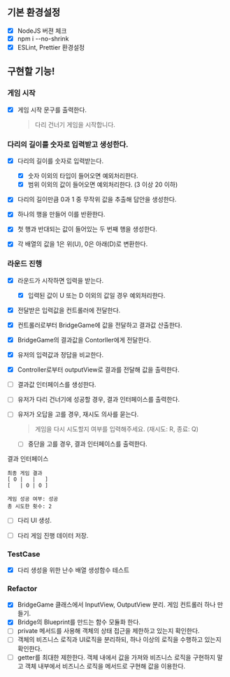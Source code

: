 ## 기본 환경설정

- [x] NodeJS 버젼 체크
- [x] npm i --no-shrink
- [x] ESLint, Prettier 환경설정

## 구현할 기능!

### 게임 시작

- [x] 게임 시작 문구를 출력한다. <outputView>
  > 다리 건너기 게임을 시작합니다.

### 다리의 길이를 숫자로 입력받고 생성한다.

- [x] 다리의 길이를 숫자로 입력받는다. <InputView>

  - [x] 숫자 이외의 타입이 들어오면 예외처리한다.<BridgeMaker>
  - [x] 범위 이외의 값이 들어오면 예외처리한다. (3 이상 20 이하)<BridgeMaker>

- [x] 다리의 길이만큼 0과 1 중 무작위 값을 추출해 답안을 생성한다. 
- [x] 하나의 행을 만들어 이를 반환한다.
- [x] 첫 행과 반대되는 값이 들어있는 두 번째 행을 생성한다.
- [x] 각 배열의 값을 1은 위(U), 0은 아래(D)로 변환한다.


### 라운드 진행

- [x] 라운드가 시작하면 입력을 받는다. <InputView>
  - [x] 입력된 값이 U 또는 D 이외의 값일 경우 예외처리한다.
- [x] 전달받은 입력값을 컨트롤러에 전달한다. <GameContorller>
- [x] 컨트롤러로부터 BridgeGame에 값을 전달하고 결과값 산출한다.
- [x] BridgeGame의 결과값을 Contorller에게 전달한다.
- [x] 유저의 입력값과 정답을 비교한다.
- [x] Controller로부터 outputView로 결과를 전달해 값을 출력한다.  
- [ ] 결과값 인터페이스를 생성한다.<OutputView>
- [ ] 유저가 다리 건너기에 성공할 경우, 결과 인터페이스를 출력한다.

- [ ] 유저가 오답을 고를 경우, 재시도 의사를 묻는다.
  > 게임을 다시 시도할지 여부를 입력해주세요. (재시도: R, 종료: Q)
  - [ ] 중단을 고를 경우, 결과 인터페이스를 출력한다.

결과 인터페이스
```
최종 게임 결과
[ O |   |   ]
[   | O | O ]

게임 성공 여부: 성공
총 시도한 횟수: 2
```

- [ ] 다리 UI 생성.
- [ ] 다리 게임 진행 데이터 저장.


### TestCase
- [x] 다리 생성을 위한 난수 배열 생성함수 테스트


### Refactor
- [x] BridgeGame 클래스에서 InputView, OutputView 분리. 게임 컨트롤러 하나 만들기.
- [x] Bridge의  Blueprint를 만드는 함수 모듈화 한다.
- [ ] private 메서드를 사용해 객체의 상태 접근을 제한하고 있는지 확인한다.
- [ ] 객체의 비즈니스 로직과 UI로직을 분리하되, 하나 이상의 로직을 수행하고 있는지 확인한다.
- [ ] getter를 최대한 제한한다. 객체 내에서 값을 가져와 비즈니스 로직을 구현하지 말고 객체 내부에서 비즈니스 로직을 메서드로 구현해 값을 이용한다. 
